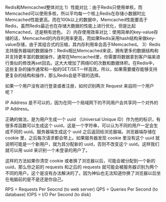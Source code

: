 Redis和Memcached整体对比
1）性能对比：由于Redis只使用单核，而Memcached可以使用多核，所以平均每一个核上Redis在存储小数据时比Memcached性能更高。而在100k以上的数据中，Memcached性能要高于Redis，虽然Redis最近也在存储大数据的性能上进行优化，但是比起Memcached，还是稍有逊色。
2）内存使用效率对比：使用简单的key-value存储的话，Memcached的内存利用率更高，而如果Redis采用hash结构来做key-value存储，由于其组合式的压缩，其内存利用率会高于Memcached。
3）Redis支持服务器端的数据操作：Redis相比Memcached来说，拥有更多的数据结构和并支持更丰富的数据操作，通常在Memcached里，你需要将数据拿到客户端来进行类似的修改再set回去。这大大增加了网络IO的次数和数据体积。在Redis中，这些复杂的操作通常和一般的GET/SET一样高效。所以，如果需要缓存能够支持更复杂的结构和操作，那么Redis会是不错的选择。



如果一个用户没有进行登录或者注册，如何识别两次 Request 来自同一个用户呢？

IP Address 是不可以的，因为在同一个局域网下的不同用户会共享同一个对外的 IP Address。

正确的做法，是为用户生成一个 uuid （Universal Unique ID）作为他的标识，有很多库函数可以生成这个 uuid，这是一个字符串，可以认为不同的用户一定会生成不同的 uuid。服务器端生成这个 uuid 之后返回给浏览器端，浏览器端存储在 cookie 里，之后每次请求都会带上。如果服务器发现 cookie 里没有这个 uuid 就说明可能是一个新用户，就为其分配新的 uuid，否则不改变这个 uuid。这样我们就可以用 uuid 来识别一个未登录的用户了。

这样的方法如果你清空 cookie 或者换了浏览器以后，可能会被分配到一个新的 uuid，那么你之前的 requests 和之后的 requests 就可能会被服务器识别为两个不同的用户。这个是没有办法解决的了。因为神仙也无法知道你换了浏览器以后坐在电脑前的是不是还是你自己。

RPS = Requests Per Seocnd (to web server)
QPS = Queries Per Second (to database)
IOPS = I/O Per Second (to disk)